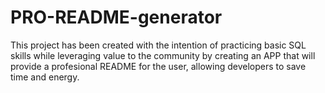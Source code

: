 # PRO-README-generator
This project has been created with the intention of practicing basic SQL skills while leveraging value to the community by creating an APP that will provide a profesional README for the user, allowing developers to save time and energy.
